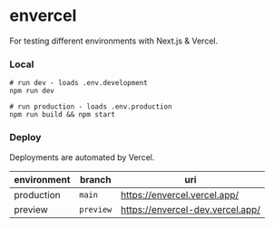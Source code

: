 # envercel

For testing different environments with Next.js & Vercel.

### Local

```shell
# run dev - loads .env.development
npm run dev

# run production - loads .env.production
npm run build && npm start
```

### Deploy

Deployments are automated by Vercel.

environment | branch | uri
---|---|---
production | `main` | https://envercel.vercel.app/
preview | `preview` | https://envercel-dev.vercel.app/